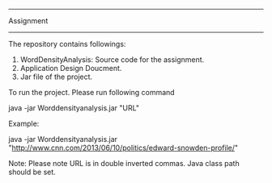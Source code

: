 ****************************************************************************************************************************************
Assignment 
*****************************************************************************************************************************************
The repository contains followings:

1. WordDensityAnalysis: Source code for the assignment.
2. Application Design Doucment.
3. Jar file of the project.

To run the project. Please run following command

java -jar Worddensityanalysis.jar "URL"

Example:

java -jar Worddensityanalysis.jar "http://www.cnn.com/2013/06/10/politics/edward-snowden-profile/"


Note: Please note URL is in double inverted commas. Java class path should be set.
